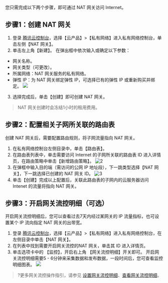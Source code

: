 您只需完成以下两个步骤，即可通过 NAT 网关访问 Internet。
## 步骤1：创建 NAT 网关
1. 登录 [腾讯云控制台](https://console.cloud.tencent.com/)，选择【云产品】>【私有网络】进入私有网络控制台，单击左侧【NAT 网关】。
2. 单击左上角【新建】。
在弹出框中依次输入或确定以下参数：
 - 网关名称。
 - 网关类型（可更改）。
 - 所属网络：NAT 网关服务的私有网络。
 - 弹性 IP：为 NAT 网关绑定弹性 IP，可选择已有的弹性 IP 或重新购买并绑定。
  ![](https://main.qcloudimg.com/raw/4d661dd8385224e351f2d443d1ded649.png)
3. 选择完成后，单击【创建】即可创建 NAT 网关。

>NAT 网关创建时会冻结1小时的租用费用。

## 步骤2：配置相关子网所关联的路由表
创建 NAT 网关后，需要配置路由规则，将子网流量指向 NAT 网关。
1. 在私有网络控制台左侧目录中，单击【路由表】。
2. 在路由表列表中，单击需要访问 Internet 的子网所关联的路由表 ID 进入详情页，在路由策略中单击【新增路由策略】。
 ![2](https://main.qcloudimg.com/raw/86d1a69fd07814a4dc7230420ea154c5.png)
3. 在弹框中输入目的端（需访问的公网 IP 地址段），下一跳类型选择【NAT 网关】，下一跳选择已创建的 NAT 网关 ID。
 ![3](https://main.qcloudimg.com/raw/b0b439176d4327229afc5d77a7d5f108.png)
4. 单击【创建】完成以上配置后，关联此路由表的子网内的云服务器访问 Intenet 的流量将指向 NAT 网关。

## 步骤3：开启网关流控明细（可选）
开启网关流控明细后，您可以查看过去7天内经过某网关的 IP 流量指标，也可设置某个 IP 流向指定 NAT 网关的出带宽。
1.	登录 [腾讯云控制台](https://console.cloud.tencent.com/)，选择【云产品】>【私有网络】进入私有网络控制台，在左侧目录中单击【NAT 网关】。
2.	在列表中找到需要开启网关流控的NAT 网关，单击其 ID 进入详情页。
3.	单击选项卡中的 【监控】，开启右上角 【网关流控明细】开关即可。
开启网关流控明细需要5 - 6分钟来采集数据和发布数据，一段时间后，您可查看监控明细图表。
 ![](https://main.qcloudimg.com/raw/303636f1463bcfbd9fcf376f3da19739.png)
 >?更多网关流控操作指引，请参见 [设置网关流控明细](https://intl.cloud.tencent.com/document/product/1015/30245)、[查看网关流控明细](https://intl.cloud.tencent.com/document/product/1015/30246)。

